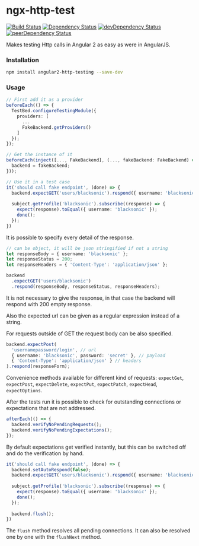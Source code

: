 # ngx-http-test
[![Build Status](https://travis-ci.org/blacksonic/ngx-http-test.svg?branch=master)](https://travis-ci.org/blacksonic/ngx-http-test)
[![Dependency Status](https://david-dm.org/blacksonic/ngx-http-test.svg)](https://david-dm.org/blacksonic/ngx-http-test)
[![devDependency Status](https://david-dm.org/blacksonic/ngx-http-test/dev-status.svg)](https://david-dm.org/blacksonic/ngx-http-test?type=dev)
[![peerDependency Status](https://david-dm.org/blacksonic/ngx-http-test/peer-status.svg)](https://david-dm.org/blacksonic/ngx-http-test?type=peer)

Makes testing Http calls in Angular 2 as easy as were in AngularJS.

### Installation

```bash
npm install angular2-http-testing --save-dev
```

### Usage

```typescript
// First add it as a provider
beforeEach(() => {
  TestBed.configureTestingModule({
    providers: [
      ...
      FakeBackend.getProviders()
    ]
  });
});

// Get the instance of it
beforeEach(inject([..., FakeBackend], (..., fakeBackend: FakeBackend) => {
  backend = fakeBackend;
}));

// Use it in a test case
it('should call fake endpoint', (done) => {
  backend.expectGET('users/blacksonic').respond({ username: 'blacksonic' });
  
  subject.getProfile('blacksonic').subscribe((response) => {
    expect(response).toEqual({ username: 'blacksonic' });
    done();
  });
})
```

It is possible to specify every detail of the response.

```typescript
// can be object, it will be json stringified if not a string
let responseBody = { username: 'blacksonic' };
let responseStatus = 200;
let responseHeaders = { 'Content-Type': 'application/json' };

backend
  .expectGET('users/blacksonic')
  .respond(responseBody, responseStatus, responseHeaders);
```

It is not necessary to give the response, in that case the backend will respond with 200 empty response.

Also the expected url can be given as a regular expression instead of a string.

For requests outside of GET the request body can be also specified.

```typescript
backend.expectPost(
  'usernamepassword/login', // url
  { username: 'blacksonic', password: 'secret' }, // payload
  { 'Content-Type': 'application/json' } // headers
).respond(responseForm);
```

Convenience methods available for different kind of requests: 
```expectGet```, ```expectPost```, ```expectDelete```, ```expectPut```, ```expectPatch```, ```expectHead```, ```expectOptions```.

After the tests run it is possible to check for outstanding connections or expectations that are not addressed.

```typescript
afterEach(() => {
  backend.verifyNoPendingRequests();
  backend.verifyNoPendingExpectations();
});
```

By default expectations get verified instantly, but this can be switched off and do the verification by hand.

```typescript
it('should call fake endpoint', (done) => {
  backend.setAutoRespond(false);
  backend.expectGET('users/blacksonic').respond({ username: 'blacksonic' });
  
  subject.getProfile('blacksonic').subscribe((response) => {
    expect(response).toEqual({ username: 'blacksonic' });
    done();
  });
  
  backend.flush();
})
```

The ```flush``` method resolves all pending connections. It can also be resolved one by one with the ```flushNext``` method.
